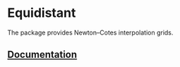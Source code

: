 # Equidistant

The package provides Newton–Cotes interpolation grids.

## [Documentation][doc]

[doc]: http://godoc.org/github.com/ready-steady/adapt/grid/equidistant
